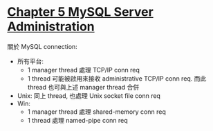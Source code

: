 # [Chapter 5 MySQL Server Administration](https://dev.mysql.com/doc/refman/8.0/en/server-administration.html)



關於 MySQL connection:
- 所有平台:
    - 1 manager thread 處理 TCP/IP conn req
    - 1 thread 可能被啟用來接收 administrative TCP/IP conn req. 而此 thread 也可與上述 manager thread 合併
- Unix: 同上 thread, 也處理 Unix socket file conn req
- Win: 
    - 1 manager thread 處理 shared-memory conn req
    - 1 thread 處理 named-pipe conn req